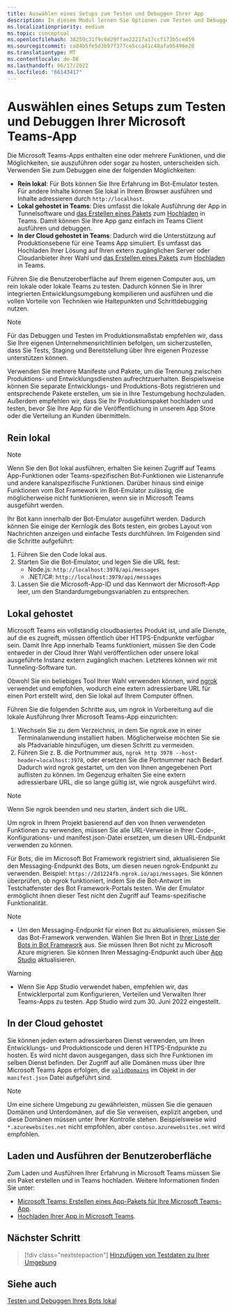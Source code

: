 ```yaml
---
title: Auswählen eines Setups zum Testen und Debuggen Ihrer App
description: In diesem Modul lernen Sie Optionen zum Testen und Debuggen Microsoft Teams Apps in einer lokalen und in der Cloud gehosteten Umgebung kennen.
ms.localizationpriority: medium
ms.topic: conceptual
ms.openlocfilehash: 38259c31f9c6d29ffae22217a17ccf173b5ced59
ms.sourcegitcommit: ca84b5fe5d3b97f377ce5cca41c48afa95496e28
ms.translationtype: MT
ms.contentlocale: de-DE
ms.lasthandoff: 06/17/2022
ms.locfileid: "66143417"
---
```

# <a name="choose-a-setup-to-test-and-debug-your-microsoft-teams-app"></a>Auswählen eines Setups zum Testen und Debuggen Ihrer Microsoft Teams-App

Die Microsoft Teams-Apps enthalten eine oder mehrere Funktionen, und die Möglichkeiten, sie auszuführen oder sogar zu hosten, unterscheiden sich. Verwenden Sie zum Debuggen eine der folgenden Möglichkeiten:

* **Rein lokal**: Für Bots können Sie Ihre Erfahrung im Bot-Emulator testen. Für andere Inhalte können Sie lokal in Ihrem Browser ausführen und Inhalte adressieren durch `http://localhost`.
* **Lokal gehostet in Teams**: Dies umfasst die lokale Ausführung der App in Tunnelsoftware und [das Erstellen eines Pakets](~/concepts/build-and-test/apps-package.md) zum [Hochladen](~/concepts/deploy-and-publish/apps-upload.md) in Teams. Damit können Sie Ihre App ganz einfach im Teams Client ausführen und debuggen.
* **In der Cloud gehostet in Teams**: Dadurch wird die Unterstützung auf Produktionsebene für eine Teams App simuliert. Es umfasst das Hochladen Ihrer Lösung auf Ihren extern zugänglichen Server oder Cloudanbieter ihrer Wahl und [das Erstellen eines Pakets](~/concepts/build-and-test/apps-package.md) zum [Hochladen](~/concepts/deploy-and-publish/apps-upload.md) in Teams.

Führen Sie die Benutzeroberfläche auf Ihrem eigenen Computer aus, um rein lokale oder lokale Teams zu testen. Dadurch können Sie in Ihrer integrierten Entwicklungsumgebung kompilieren und ausführen und die vollen Vorteile von Techniken wie Haltepunkten und Schrittdebugging nutzen.

> [!NOTE]
> Für das Debuggen und Testen im Produktionsmaßstab empfehlen wir, dass Sie Ihre eigenen Unternehmensrichtlinien befolgen, um sicherzustellen, dass Sie Tests, Staging und Bereitstellung über Ihre eigenen Prozesse unterstützen können.

Verwenden Sie mehrere Manifeste und Pakete, um die Trennung zwischen Produktions- und Entwicklungsdiensten aufrechtzuerhalten. Beispielsweise können Sie separate Entwicklungs- und Produktions-Bots registrieren und entsprechende Pakete erstellen, um sie in Ihre Testumgebung hochzuladen. Außerdem empfehlen wir, dass Sie Ihr Produktionspaket hochladen und testen, bevor Sie Ihre App für die Veröffentlichung in unserem App Store oder die Verteilung an Kunden übermitteln.

## <a name="purely-local"></a>Rein lokal

> [!NOTE]
> Wenn Sie den Bot lokal ausführen, erhalten Sie keinen Zugriff auf Teams App-Funktionen oder Teams-spezifischen Bot-Funktionen wie Listenanrufe und andere kanalspezifische Funktionen. Darüber hinaus sind einige Funktionen vom Bot Framework im Bot-Emulator zulässig, die möglicherweise nicht funktionieren, wenn sie in Microsoft Teams ausgeführt werden.

Ihr Bot kann innerhalb der Bot-Emulator ausgeführt werden. Dadurch können Sie einige der Kernlogik des Bots testen, ein grobes Layout von Nachrichten anzeigen und einfache Tests durchführen. Im Folgenden sind die Schritte aufgeführt:

1. Führen Sie den Code lokal aus.
2. Starten Sie die Bot-Emulator, und legen Sie die URL fest:
   * Node.js: `http://localhost:3978/api/messages`
   * .NET/C#: `http://localhost:3979/api/messages`
3. Lassen Sie die Microsoft-App-ID und das Kennwort der Microsoft-App leer, um den Standardumgebungsvariablen zu entsprechen.

## <a name="locally-hosted"></a>Lokal gehostet

Microsoft Teams ein vollständig cloudbasiertes Produkt ist, und alle Dienste, auf die es zugreift, müssen öffentlich über HTTPS-Endpunkte verfügbar sein. Damit Ihre App innerhalb Teams funktioniert, müssen Sie den Code entweder in der Cloud Ihrer Wahl veröffentlichen oder unsere lokal ausgeführte Instanz extern zugänglich machen. Letzteres können wir mit Tunneling-Software tun.

Obwohl Sie ein beliebiges Tool Ihrer Wahl verwenden können, wird [ngrok](https://ngrok.com/download) verwendet und empfohlen, wodurch eine extern adressierbare URL für einen Port erstellt wird, den Sie lokal auf Ihrem Computer öffnen.

Führen Sie die folgenden Schritte aus, um ngrok in Vorbereitung auf die lokale Ausführung Ihrer Microsoft Teams-App einzurichten:

1. Wechseln Sie zu dem Verzeichnis, in dem Sie ngrok.exe in einer Terminalanwendung installiert haben. Möglicherweise möchten Sie sie als Pfadvariable hinzufügen, um diesen Schritt zu vermeiden.
2. Führen Sie z. B. die Portnummer aus, `ngrok http 3978 --host-header=localhost:3978`, oder ersetzen Sie die Portnummer nach Bedarf.
   Dadurch wird ngrok gestartet, um den von Ihnen angegebenen Port auflisten zu können. Im Gegenzug erhalten Sie eine extern adressierbare URL, die so lange gültig ist, wie ngrok ausgeführt wird.

> [!NOTE]
> Wenn Sie ngrok beenden und neu starten, ändert sich die URL.

Um ngrok in Ihrem Projekt basierend auf den von Ihnen verwendeten Funktionen zu verwenden, müssen Sie alle URL-Verweise in Ihrer Code-, Konfigurations- und manifest.json-Datei ersetzen, um diesen URL-Endpunkt verwenden zu können.

Für Bots, die im Microsoft Bot Framework registriert sind, aktualisieren Sie den Messaging-Endpunkt des Bots, um diesen neuen ngrok-Endpunkt zu verwenden. Beispiel: `https://2d1224fb.ngrok.io/api/messages`. Sie können überprüfen, ob ngrok funktioniert, indem Sie die Bot-Antwort im Testchatfenster des Bot Framework-Portals testen. Wie der Emulator ermöglicht ihnen dieser Test nicht den Zugriff auf Teams-spezifische Funktionalität.

> [!NOTE]
>
> * Um den Messaging-Endpunkt für einen Bot zu aktualisieren, müssen Sie das Bot-Framework verwenden. Wählen Sie Ihren Bot in [Ihrer Liste der Bots in Bot Framework](https://dev.botframework.com/bots) aus. Sie müssen Ihren Bot nicht zu Microsoft Azure migrieren. Sie können Ihren Messaging-Endpunkt auch über [App Studio](~/concepts/build-and-test/app-studio-overview.md) aktualisieren.

> [!WARNING]
>
> * Wenn Sie App Studio verwendet haben, empfehlen wir, das Entwicklerportal zum Konfigurieren, Verteilen und Verwalten Ihrer Teams-Apps zu testen. App Studio wird zum 30. Juni 2022 eingestellt.

## <a name="cloud-hosted"></a>In der Cloud gehostet

Sie können jeden extern adressierbaren Dienst verwenden, um Ihren Entwicklungs- und Produktionscode und deren HTTPS-Endpunkte zu hosten. Es wird nicht davon ausgegangen, dass sich Ihre Funktionen im selben Dienst befinden. Der Zugriff auf alle Domänen muss über Ihre Microsoft Teams Apps erfolgen, die [`validDomains`](~/resources/schema/manifest-schema.md#validdomains) im Objekt in der `manifest.json` Datei aufgeführt sind.

> [!NOTE]
> Um eine sichere Umgebung zu gewährleisten, müssen Sie die genauen Domänen und Unterdomänen, auf die Sie verweisen, explizit angeben, und diese Domänen müssen unter Ihrer Kontrolle stehen. Beispielsweise wird `*.azurewebsites.net` nicht empfohlen, aber `contoso.azurewebsites.net` wird empfohlen.

## <a name="load-and-run-your-experience"></a>Laden und Ausführen der Benutzeroberfläche

Zum Laden und Ausführen Ihrer Erfahrung in Microsoft Teams müssen Sie ein Paket erstellen und in Teams hochladen. Weitere Informationen finden Sie unter:

* [Microsoft Teams: Erstellen eines App-Pakets für Ihre Microsoft Teams-App](~/concepts/build-and-test/apps-package.md).
* [Hochladen Ihrer App in Microsoft Teams](~/concepts/deploy-and-publish/apps-upload.md).

## <a name="next-step"></a>Nächster Schritt

> [!div class="nextstepaction"]
> [Hinzufügen von Testdaten zu Ihrer Umgebung](~/concepts/build-and-test/test-data.md)

## <a name="see-also"></a>Siehe auch

[Testen und Debuggen Ihres Bots lokal](../../bots/how-to/debug/locally-with-an-ide.md#test-and-debug-your-bot-locally)
